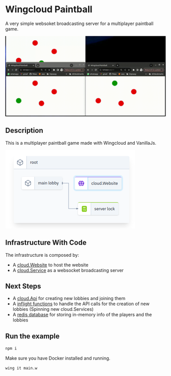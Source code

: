 # Wingcloud Paintball

A very simple websoket broadcasting server for a multiplayer paintball game.

![ScreencastPaintball.gif](images%2FScreencastPaintball.gif)

## Description

This is a multiplayer paintball game made with Wingcloud and VanillaJs.

![img.png](images/infra2.png)

## Infrastructure With Code

The infrastructure is composed by:
- A [cloud.Website](https://www.winglang.io/docs/standard-library/cloud/website) to host the website
- A [cloud.Service](https://www.winglang.io/docs/standard-library/cloud/secret) as a websocket broadcasting server


## Next Steps
- A [cloud.Api](https://www.winglang.io/docs/standard-library/cloud/api) for creating new lobbies and joining them
- A [inflight functions](https://www.winglang.io/docs/concepts/inflights) to handle the API calls for the creation of new lobbies (Spinning new cloud.Services)
- A [redis database](https://www.winglang.io/docs/standard-library/ex/redis) for storing in-memory info of the players and the lobbies

## Run the example

```bash
npm i
```

Make sure you have Docker installed and running.

```bash
wing it main.w
```